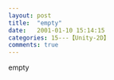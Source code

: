 ```yaml
---
layout: post
title:  "empty"
date:   2001-01-10 15:14:15
categories: 15---【Unity-2D】
comments: true
---
```

empty
